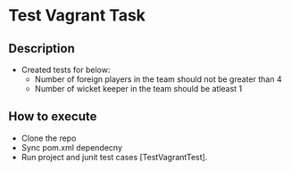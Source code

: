 # Test Vagrant Task

## Description
- Created tests for below:
  + Number of foreign players in the team should not be greater than 4
  + Number of wicket keeper in the team should be atleast 1 

## How to execute 
- Clone the repo
- Sync pom.xml dependecny
- Run project and junit test cases [TestVagrantTest].
